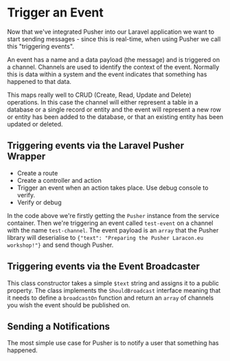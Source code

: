 # Trigger an Event

Now that we've integrated Pusher into our Laravel application we want to start sending messages - since this is real-time, when using Pusher we call this "triggering events". 

An event has a name and a data payload (the message) and is triggered on a channel. Channels are used to identify the context of the event. Normally this is data within a system and the event indicates that something has happened to that data.

This maps really well to CRUD (Create, Read, Update and Delete) operations. In this case the channel will either represent a table in a database or a single record or entity and the event will represent a new row or entity has been added to the database, or that an existing entity has been updated or deleted.

## Triggering events via the Laravel Pusher Wrapper

* Create a route
* Create a controller and action
* Trigger an event when an action takes place. Use debug console to verify.
* Verify or debug

In the code above we're firstly getting the `Pusher` instance from the service container. Then we're triggering an event called `test-event` on a channel with the name `test-channel`. The event payload is an `array` that the Pusher library will deserialise to `{"text": "Preparing the Pusher Laracon.eu workshop!"}` and send though Pusher.

## Triggering events via the Event Broadcaster

This class constructor takes a simple `$text` string and assigns it to a public property. The class implements the `ShouldBroadcast` interface meaning that it needs to define a `broadcastOn` function and return an `array` of channels you wish the event should be published on.


## Sending a Notifications

The most simple use case for Pusher is to notify a user that something has happened.
